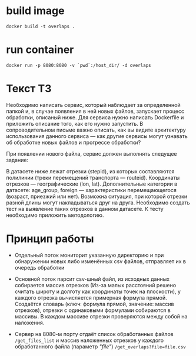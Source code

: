 
# build image

```
docker build -t overlaps .
```

# run container
```
docker run -p 8080:8080 -v `pwd`:/host_dir/ -d overlaps
```

# Текст ТЗ
Необходимо написать сервис, который наблюдает за определенной папкой и, в случае появления в ней новых файлов, запускает процесс обработки, описаный ниже. Для сервиса нужно написать Dockerfile и приложить описание того, как его нужно запустить. В сопроводительном письме важно описать, как вы видите архитектуру использования данного сервиса — как другие сервисы могут узнавать об обработке новых файлов и прогрессе обработки?

При появлении нового файла, сервис должен выполнять следущее задание:

В датасете ниже лежат отрезки (stepid), из которых составляются полилинии (треки
перемещений транспорта — routeid). Координаты отрезков — географические (lon, lat).
Дополнительные категории в датасете: age_group, foreign — характеристики
перемещающегося (возраст, приезжий или нет). Возможна ситуация, при которой отрезки
разной длины могут накладываться друг на друга. Необходимо создать тест на выявление таких отрезков в данном датасете. К тесту необходимо приложить методологию.

# Принцип работы

* Отдельный поток мониторит указанную директорию
и при обнаружении новых либо изменённых csv файлов, отправляет их в очередь обработки
 
* Основной поток парсит csv-шный файл, из исходных данных собирается массив отрезков
(Из-за малых расстояний решено считать широту и долготу как координаты точек на плоскости),
у каждого отрезка вычисляется примерная формула прямой.
Создаётся словарь (ключ: формула прямой, значение: массив отрезков),
отрезки с одинаковыми формулами собираются в массивы.
В каждом массиве отрезки проверяются между собой на наложения. 

* Сервер на 8080-м порту отдаёт список обработанных файлов `/get_files_list`
и массив наложенных отрезков у каждого обработанного файла (параметр _"file"_) `/get_overlaps?file=file.csv`
